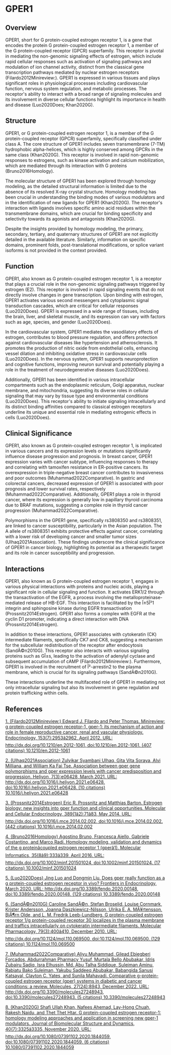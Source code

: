 # GPER1

## Overview
GPER1, short for G protein-coupled estrogen receptor 1, is a gene that encodes the protein G protein-coupled estrogen receptor 1, a member of the G protein-coupled receptor (GPCR) superfamily. This receptor is pivotal in mediating the non-genomic signaling effects of estrogen, which include rapid cellular responses such as activation of signaling pathways and modulation of ion channel activity, distinct from the classical gene transcription pathways mediated by nuclear estrogen receptors (Filardo2012Minireview:). GPER1 is expressed in various tissues and plays significant roles in physiological processes including cardiovascular function, nervous system regulation, and metabolic processes. The receptor's ability to interact with a broad range of signaling molecules and its involvement in diverse cellular functions highlight its importance in health and disease (Luo2020Does; Khan2020G).

## Structure
GPER1, or G protein-coupled estrogen receptor 1, is a member of the G protein-coupled receptor (GPCR) superfamily, specifically classified under class A. The core structure of GPER1 includes seven transmembrane (7-TM) hydrophobic alpha-helices, which is highly conserved among GPCRs in the same class (Khan2020G). This receptor is involved in rapid non-genomic responses to estrogens, such as kinase activation and calcium mobilization, which are mediated through its interaction with G proteins (Bruno2016Homology).

The molecular structure of GPER1 has been explored through homology modeling, as the detailed structural information is limited due to the absence of its resolved X-ray crystal structure. Homology modeling has been crucial in understanding the binding modes of various modulators and in the identification of new ligands for GPER1 (Khan2020G). The receptor's interaction with ligands involves specific amino acid residues within the transmembrane domains, which are crucial for binding specificity and selectivity towards its agonists and antagonists (Khan2020G).

Despite the insights provided by homology modeling, the primary, secondary, tertiary, and quaternary structures of GPER1 are not explicitly detailed in the available literature. Similarly, information on specific domains, prominent folds, post-translational modifications, or splice variant isoforms is not provided in the context provided.

## Function
GPER1, also known as G protein-coupled estrogen receptor 1, is a receptor that plays a crucial role in the non-genomic signaling pathways triggered by estrogen (E2). This receptor is involved in rapid signaling events that do not directly involve changes in gene transcription. Upon binding with estrogen, GPER1 activates various second messengers and cytoplasmic signal transduction cascades, which are critical for cellular responses (Luo2020Does). GPER1 is expressed in a wide range of tissues, including the brain, liver, and skeletal muscle, and its expression can vary with factors such as age, species, and gender (Luo2020Does).

In the cardiovascular system, GPER1 mediates the vasodilatory effects of estrogen, contributes to blood pressure regulation, and offers protection against cardiovascular diseases like hypertension and atherosclerosis. It promotes the production of nitric oxide from endothelial cells, enhancing vessel dilation and inhibiting oxidative stress in cardiovascular cells (Luo2020Does). In the nervous system, GPER1 supports neuroprotection and cognitive functions, improving neuron survival and potentially playing a role in the treatment of neurodegenerative diseases (Luo2020Does).

Additionally, GPER1 has been identified in various intracellular compartments such as the endoplasmic reticulum, Golgi apparatus, nuclear membrane, and mitochondria, suggesting its diverse roles in cellular signaling that may vary by tissue type and environmental conditions (Luo2020Does). This receptor's ability to initiate signaling intracellularly and its distinct binding affinities compared to classical estrogen receptors underline its unique and essential role in mediating estrogenic effects in cells (Luo2020Does).

## Clinical Significance
GPER1, also known as G protein-coupled estrogen receptor 1, is implicated in various cancers and its expression levels or mutations significantly influence disease progression and prognosis. In breast cancer, GPER1 expression varies with cancer subtype, influencing responses to therapy and correlating with tamoxifen resistance in ER-positive cancers. Its overexpression in triple-negative breast cancer contributes to invasiveness and poor outcomes (Muhammad2022Comparative). In gastric and colorectal cancers, decreased expression of GPER1 is associated with poor prognosis and lower survival rates, respectively (Muhammad2022Comparative). Additionally, GPER1 plays a role in thyroid cancer, where its expression is generally low in papillary thyroid carcinoma due to BRAF mutations, suggesting a complex role in thyroid cancer progression (Muhammad2022Comparative).

Polymorphisms in the GPER1 gene, specifically rs3808350 and rs3808351, are linked to cancer susceptibility, particularly in the Asian population. The A allele of rs3808351 exhibits protective effects against cancer, correlating with a lower risk of developing cancer and smaller tumor sizes (Ulhaq2021Association). These findings underscore the clinical significance of GPER1 in cancer biology, highlighting its potential as a therapeutic target and its role in cancer susceptibility and progression.

## Interactions
GPER1, also known as G protein-coupled estrogen receptor 1, engages in various physical interactions with proteins and nucleic acids, playing a significant role in cellular signaling and function. It activates ERK1/2 through the transactivation of the EGFR, a process involving the metalloproteinase-mediated release of HB-EGF. This interaction is facilitated by the Î±5Î²1 integrin and sphingosine kinase during EGFR transactivation (Prossnitz2014Estrogen). GPER1 also forms a complex with EGFR at the cyclin D1 promoter, indicating a direct interaction with DNA (Prossnitz2014Estrogen).

In addition to these interactions, GPER1 associates with cytokeratin (CK) intermediate filaments, specifically CK7 and CK8, suggesting a mechanism for the subcellular redistribution of the receptor after endocytosis (SandÃ©n2010G). This receptor also interacts with various signaling proteins such as GÎ±s, leading to the activation of adenylyl cyclase and subsequent accumulation of cAMP (Filardo2012Minireview:). Furthermore, GPER1 is involved in the recruitment of Î²-arrestin2 to the plasma membrane, which is crucial for its signaling pathways (SandÃ©n2010G).

These interactions underline the multifaceted role of GPER1 in mediating not only intracellular signaling but also its involvement in gene regulation and protein trafficking within cells.


## References


[1. (Filardo2012Minireview:) Edward J. Filardo and Peter Thomas. Minireview: g protein-coupled estrogen receptor-1, gper-1: its mechanism of action and role in female reproductive cancer, renal and vascular physiology. Endocrinology, 153(7):2953â2962, April 2012. URL: http://dx.doi.org/10.1210/en.2012-1061, doi:10.1210/en.2012-1061. (407 citations) 10.1210/en.2012-1061](https://doi.org/10.1210/en.2012-1061)

[2. (Ulhaq2021Association) Zulvikar Syambani Ulhaq, Gita Vita Soraya, Alvi Milliana, and William Ka Fai Tse. Association between gper gene polymorphisms and gper expression levels with cancer predisposition and progression. Heliyon, 7(3):e06428, March 2021. URL: http://dx.doi.org/10.1016/j.heliyon.2021.e06428, doi:10.1016/j.heliyon.2021.e06428. (10 citations) 10.1016/j.heliyon.2021.e06428](https://doi.org/10.1016/j.heliyon.2021.e06428)

[3. (Prossnitz2014Estrogen) Eric R. Prossnitz and Matthias Barton. Estrogen biology: new insights into gper function and clinical opportunities. Molecular and Cellular Endocrinology, 389(1â2):71â83, May 2014. URL: http://dx.doi.org/10.1016/j.mce.2014.02.002, doi:10.1016/j.mce.2014.02.002. (442 citations) 10.1016/j.mce.2014.02.002](https://doi.org/10.1016/j.mce.2014.02.002)

[4. (Bruno2016Homology) Agostino Bruno, Francesca Aiello, Gabriele Costantino, and Marco Radi. Homology modeling, validation and dynamics of the g proteinâcoupled estrogen receptor 1 (gperâ1). Molecular Informatics, 35(8â9):333â339, April 2016. URL: http://dx.doi.org/10.1002/minf.201501024, doi:10.1002/minf.201501024. (17 citations) 10.1002/minf.201501024](https://doi.org/10.1002/minf.201501024)

[5. (Luo2020Does) Jing Luo and Dongmin Liu. Does gper really function as a g protein-coupled estrogen receptor in vivo? Frontiers in Endocrinology, March 2020. URL: http://dx.doi.org/10.3389/fendo.2020.00148, doi:10.3389/fendo.2020.00148. (129 citations) 10.3389/fendo.2020.00148](https://doi.org/10.3389/fendo.2020.00148)

[6. (SandÃ©n2010G) Caroline SandÃ©n, Stefan Broselid, Louise Cornmark, Krister Andersson, Joanna Daszkiewicz-Nilsson, Ulrika E. A. MÃ¥rtensson, BjÃ¶rn Olde, and L. M. Fredrik Leeb-Lundberg. G protein-coupled estrogen receptor 1/g protein-coupled receptor 30 localizes in the plasma membrane and traffics intracellularly on cytokeratin intermediate filaments. Molecular Pharmacology, 79(3):400â410, December 2010. URL: http://dx.doi.org/10.1124/mol.110.069500, doi:10.1124/mol.110.069500. (129 citations) 10.1124/mol.110.069500](https://doi.org/10.1124/mol.110.069500)

[7. (Muhammad2022Comparative) Aliyu Muhammad, Gilead Ebiegberi Forcados, Abdurrahman Pharmacy Yusuf, Murtala Bello Abubakar, Idris Zubairu Sadiq, Isra Elhussin, Md. Abu Talha Siddique, Suleiman Aminu, Rabiatu Bako Suleiman, Yakubu Saddeeq Abubakar, Babangida Sanusi Katsayal, Clayton C. Yates, and Sunila Mahavadi. Comparative g-protein-coupled estrogen receptor (gper) systems in diabetic and cancer conditions: a review. Molecules, 27(24):8943, December 2022. URL: http://dx.doi.org/10.3390/molecules27248943, doi:10.3390/molecules27248943. (5 citations) 10.3390/molecules27248943](https://doi.org/10.3390/molecules27248943)

[8. (Khan2020G) Shafi Ullah Khan, Nafees Ahemad, Lay-Hong Chuah, Rakesh Naidu, and Thet Thet Htar. G protein-coupled estrogen receptor-1: homology modeling approaches and application in screening new gper-1 modulators. Journal of Biomolecular Structure and Dynamics, 40(7):3325â3335, November 2020. URL: http://dx.doi.org/10.1080/07391102.2020.1844059, doi:10.1080/07391102.2020.1844059. (6 citations) 10.1080/07391102.2020.1844059](https://doi.org/10.1080/07391102.2020.1844059)
